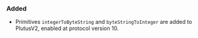 
### Added

- Primitives `integerToByteString` and `byteStringToInteger` are added to PlutusV2,
  enabled at protocol version 10.
